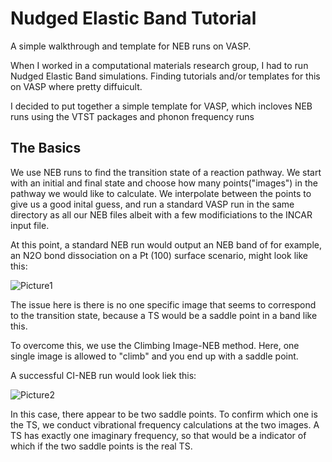 # Nudged Elastic Band Tutorial

 A simple walkthrough and template for NEB runs on VASP.

When I worked in a computational materials research group, I had to run Nudged Elastic Band simulations. Finding tutorials and/or templates for this on VASP where pretty diffuicult.

I decided to put together a simple template for VASP, which incloves NEB runs using the VTST packages and phonon frequency runs

## The Basics

We use NEB runs to find the transition state of a reaction pathway. We start with an initial and final state and choose how many points("images") in the pathway we would like to calculate. We interpolate between the points to give us a good inital guess, and run a standard VASP run in the same directory as all our NEB files albeit with a few modificiations to the INCAR input file.

At this point, a standard NEB run would output an NEB band of for example, an N2O bond dissociation on a Pt (100) surface scenario, might look like this:

![Picture1](https://user-images.githubusercontent.com/97717818/150759260-808f9c90-c2c8-4703-817d-5cffe4634e89.png)

The issue here is there is no one specific image that seems to correspond to the transition state, because a TS would be a saddle point in a band like this.

To overcome this, we use the Climbing Image-NEB method. Here, one single image is allowed to "climb" and you end up with a saddle point.

A successful CI-NEB run would look liek this:

![Picture2](https://user-images.githubusercontent.com/97717818/150759808-ce092e86-46cd-4821-8152-5e93854bf2c1.png)

In this case, there appear to be two saddle points. To confirm which one is the TS, we conduct vibrational frequency calculations at the two images. A TS has exactly one imaginary frequency, so that would be a indicator of which if the two saddle points is the real TS.
